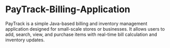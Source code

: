 # PayTrack-Billing-Application
PayTrack is a simple Java-based billing and inventory management application designed for small-scale stores or businesses. It allows users to add, search, view, and purchase items with real-time bill calculation and inventory updates.
